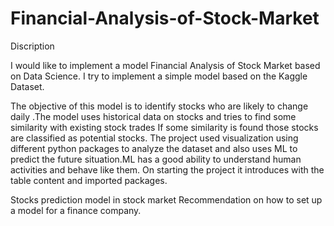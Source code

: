 # Financial-Analysis-of-Stock-Market

Discription

I would like to implement a model  Financial Analysis of Stock Market based on Data Science. I try to implement a simple model based on the Kaggle Dataset. 

The objective of this model is   to identify stocks  who are likely to change daily .The model uses historical data on stocks and tries to find some similarity with existing stock trades  If some similarity is found those stocks  are classified as potential stocks.  The project used visualization using different python packages to analyze the dataset and also uses ML to predict the future situation.ML has a good ability to understand human activities and behave like them. On starting the project it introduces with the table content and imported packages. 

Stocks prediction model in stock market Recommendation on how to set up a  model for a finance company.

